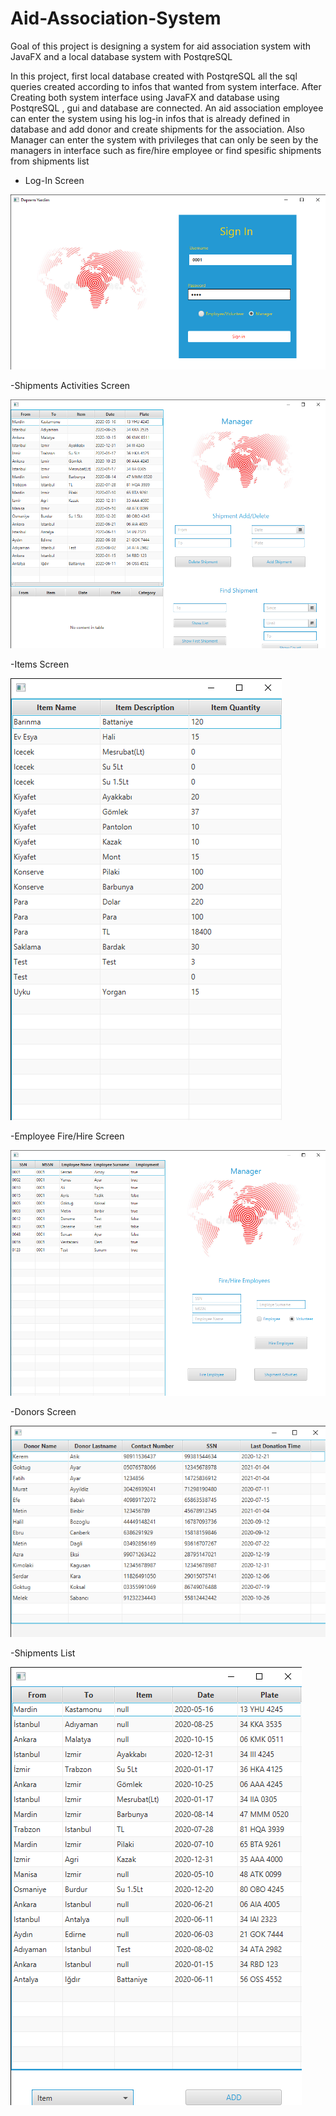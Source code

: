 # Aid-Association-System
Goal of this project is designing a system for aid association system with JavaFX and a local database system with PostqreSQL


In this project, first local database created with PostqreSQL all the sql queries created according to infos that wanted from system interface.
After Creating both system interface using JavaFX and database using PostqreSQL , gui and database are connected. An aid association employee can enter the system
using his log-in infos that is already defined in database and add donor and create shipments for the association. Also Manager can enter the system with privileges
that can only be seen by the managers in interface such as fire/hire employee or find spesific shipments from shipments list


- Log-In Screen


![](images/log-in.png)


-Shipments Activities Screen


![](images/shipments.png)


-Items Screen


![](images/items.png)


-Employee Fire/Hire Screen


![](images/fire_emp.png)



-Donors Screen

![](images/donors.png)


-Shipments List


![](images/shipment_activities.png)
